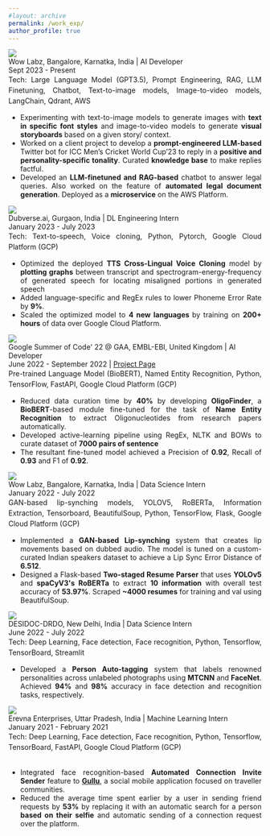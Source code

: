 ```yaml
---
#layout: archive
permalink: /work_exp/
author_profile: true
---
```


<div class="research-block">
	<div class="left">
		<span class="research-img">
			<img src="/images/wowlabz_gif.gif">
		</span>
	</div>
	<div class="right">
		<div class="title" style="font-size: 14px;"><a href="https://wowlabz.com/" style="text-decoration: none; color: inherit;" target="_blank">Wow Labz, Bangalore, Karnatka, India </a>| AI Developer</div>
		<div class="sub-title" style="font-size: 14px;">Sept 2023 - Present</div>
		<span class="research-text" style="text-align: justify; display: inline-block; font-size: 14px; line-height: 1.5;">Tech: Large Language Model (GPT3.5), Prompt Engineering, RAG, LLM Finetuning, Chatbot, Text-to-image models, Image-to-video models, LangChain, Qdrant, AWS</span><br>			
		<span class="research-text"><ul>
		<li style="text-align: justify; font-size: 14px;"> Experimenting with text-to-image models to generate images with <b>text in specific font styles</b> and image-to-video models to generate <b>visual storyboards</b> based on a given story/ context.</li> 
		<li style="text-align: justify; font-size: 14px;"> Worked on a client project to develop a <b>prompt-engineered LLM-based</b> Twitter bot for ICC Men’s Cricket World Cup’23 to reply in a <b>positive and personality-specific tonality</b>. Curated <b>knowledge base</b> to make replies factful.</li> 
		<li style="text-align: justify; font-size: 14px;"> Developed an <b>LLM-finetuned and RAG-based</b> chatbot to answer legal queries. Also worked on the feature of <b>automated legal document generation</b>. Deployed as a <b>microservice</b> on the AWS Platform.</li></ul></span>
	</div>
</div>

<div class="research-block">
	<div class="left">
		<span class="research-img">
			<img src="/images/dubverse_gif.gif">
		</span>
	</div>
	<div class="right">
		<div class="title" style="font-size: 14px;"><a href="https://dubverse.ai/" style="text-decoration: none; color: inherit;" target="_blank">Dubverse.ai, Gurgaon, India </a>| DL Engineering Intern</div>
		<div class="sub-title" style="font-size: 14px;">January 2023 - July 2023</div>
		<span class="research-text" style="text-align: justify; display: inline-block; font-size: 14px; line-height: 1.5;">Tech: Text-to-speech, Voice cloning, Python, Pytorch, Google Cloud Platform (GCP)</span><br>		
		<span class="research-text"><ul>
		<li style="text-align: justify; font-size: 14px;"> Optimized the deployed <b>TTS Cross-Lingual Voice Cloning</b> model by <b>plotting graphs</b> between transcript and spectrogram-energy-frequency of generated speech for locating misaligned portions in generated speech </li> 
		<li style="text-align: justify; font-size: 14px;"> Added language-specific and RegEx rules to lower Phoneme Error Rate by <b>9%</b>.</li> 
		<li style="text-align: justify; font-size: 14px;"> Scaled the optimized model to <b>4 new languages </b> by training on <b>200+ hours</b> of data over Google Cloud Platform.</li></ul></span>
	</div>
</div>

<div class="research-block">
	<div class="left">
		<span class="research-img">
			<img src="/images/gsoc.gif">
		</span>
	</div>
	<div class="right">
		<div class="title" style="font-size: 14px;"><a href="https://summerofcode.withgoogle.com/programs/2022/projects/5b96vIqa" style="text-decoration: none; color: inherit;" target="_blank">Google Summer of Code' 22 @ GAA, EMBL-EBI, United Kingdom</a> | AI Developer </div>
		<div class="sub-title" style="font-size: 14px;">June 2022 - September 2022 | <a target="_blank" class="tab_paper"  href="https://summerofcode.withgoogle.com/programs/2022/projects/5b96vIqa">Project Page</a></div>
		<span class="research-text" style="text-align: justify; display: inline-block; font-size: 14px; line-height: 1.5;">Pre-trained Language Model (BioBERT), Named Entity Recognition, Python, TensorFlow, FastAPI, Google Cloud Platform (GCP)</span><br>		
		<span class="research-text"><ul>
		<li style="text-align: justify; font-size: 14px;"> Reduced data curation time by <b>40%</b> by developing <b>OligoFinder</b>, a <b>BioBERT</b>-based module fine-tuned for the task of <b>Name Entity Recognition</b> to extract Oligonucleotides from research papers automatically. </li> 
		<li style="text-align: justify; font-size: 14px;"> Developed active-learning pipeline using RegEx, NLTK and BOWs to curate dataset of <b>7000 pairs of sentence</b></li>
		<li style="text-align: justify; font-size: 14px;">The resultant fine-tuned model achieved a Precision of <b>0.92</b>, Recall of <b>0.93</b> and F1 of <b>0.92</b>.</li></ul></span>
	</div>
</div>

<div class="research-block">
	<div class="left">
		<span class="research-img">
			<img src="/images/wowlabz_gif.gif">
		</span>
	</div>
	<div class="right">
		<div class="title" style="font-size: 14px;"><a href="https://wowlabz.com/" style="text-decoration: none; color: inherit;" target="_blank">Wow Labz, Bangalore, Karnatka, India </a>| Data Science Intern  </div>
		<div class="sub-title" style="font-size: 14px;">January 2022 - July 2022</div>
		<span class="research-text" style="text-align: justify; display: inline-block; font-size: 14px; line-height: 1.5;">GAN-based lip-synching models, YOLOV5, RoBERTa, Information Extraction, Tensorboard, BeautifulSoup, Python, TensorFlow, Flask, Google Cloud Platform (GCP)</span><br>			
		<span class="research-text"><ul>	
		<li style="text-align: justify; font-size: 14px;"> Implemented a <b>GAN-based Lip-synching</b> system that creates lip movements based on dubbed audio. The model is tuned on a custom-curated Indian speakers dataset to achieve a Lip Sync Error Distance of <b>6.512</b>.</li> 
		<li style="text-align: justify; font-size: 14px;"> Designed a Flask-based <b>Two-staged Resume Parser</b> that uses <b>YOLOv5</b> and <b>spaCyV3's RoBERTa</b> to extract <b>10 information</b> with overall test accuracy of <b>53.97%</b>. Scraped <b>~4000 resumes</b> for training and val using BeautifulSoup.</li></ul></span>
	</div>
</div>

<div class="research-block">
	<div class="left">
		<span class="research-img">
			<img src="/images/drdo_gif.gif">
		</span>
	</div>
	<div class="right">
		<div class="title" style="font-size: 14px;"><a href="https://www.drdo.gov.in/labs-and-establishments/defence-scientific-information-documentation-centre-desidoc" style="text-decoration: none; color: inherit;" target="_blank">DESIDOC-DRDO, New Delhi, India</a> | Data Science Intern </div>
		<div class="sub-title" style="font-size: 14px;">June 2022 - July 2022</div>
		<span class="research-text" style="text-align: justify; display: inline-block; font-size: 14px; line-height: 1.5;">Tech: Deep Learning, Face detection, Face recognition, Python, Tensorflow, TensorBoard, Streamlit</span><br>			
		<span class="research-text"><ul>
		<li style="text-align: justify; font-size: 14px;"> Developed a <b>Person Auto-tagging</b> system that labels renowned personalities across unlabeled photographs using <b>MTCNN</b> and <b>FaceNet</b>. Achieved <b>94%</b> and <b>98%</b> accuracy in face detection and recognition tasks, respectively. </li></ul></span>
	</div>
</div>

<div class="research-block">
	<div class="left">
		<span class="research-img">
			<img src="/images/erevna_gif.gif">
		</span>
	</div>
	<div class="right">
		<div class="title" style="font-size: 14px;"> <a href="https://erevna.in/" style="text-decoration: none; color: inherit;" target="_blank"> Erevna Enterprises, Uttar Pradesh, India </a>| Machine Learning Intern </div>
		<div class="sub-title" style="font-size: 14px;">January 2021 - February 2021</div>
		<span class="research-text" style="text-align: justify; display: inline-block; font-size: 14px; line-height: 1.5;">Tech: Deep Learning, Face detection, Face recognition, Python, Tensorflow, TensorBoard, FastAPI, Google Cloud Platform (GCP)</span><br><br>				
		<span class="research-text"><ul>
		<li style="text-align: justify; font-size: 14px;"> Integrated face recognition-based <b>Automated Connection Invite Sender</b> feature to <a href="https://gullu.vercel.app/" style="color: inherit;" target="_blank"> <b>Gullu</b></a>, a social mobile application focused on traveller communities.</li>
		<li style="text-align: justify; font-size: 14px;">Reduced the average time spent earlier by a user in sending friend requests by <b>53%</b> by replacing it with an automatic search for a person <b>based on their selfie</b> and automatic sending of a connection request over the platform.</li></ul></span>
	</div>
</div>
